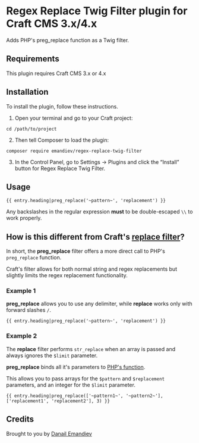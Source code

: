 # Regex Replace Twig Filter plugin for Craft CMS 3.x/4.x

Adds PHP's preg_replace function as a Twig filter.

## Requirements

This plugin requires Craft CMS 3.x or 4.x

## Installation

To install the plugin, follow these instructions.

1. Open your terminal and go to your Craft project:

```
cd /path/to/project
```

2. Then tell Composer to load the plugin:

```
composer require emandiev/regex-replace-twig-filter
```

3. In the Control Panel, go to Settings → Plugins and click the “Install” button for Regex Replace Twig Filter.

## Usage

```
{{ entry.heading|preg_replace('~pattern~', 'replacement') }}
```

Any backslashes in the regular expression **must** to be double-escaped ```\\``` to work properly.

## How is this different from Craft's [replace filter](https://docs.craftcms.com/v3/dev/filters.html#replace)?

In short, the **preg_replace** filter offers a more direct call to PHP's ```preg_replace``` function.

Craft's filter allows for both normal string and regex replacements but slightly limits the regex replacement functionality.

### Example 1

**preg_replace** allows you to use any delimiter, while **replace** works only with forward slashes ```/```.

```
{{ entry.heading|preg_replace('~pattern~', 'replacement') }}
```

### Example 2

The **replace** filter performs ```str_replace``` when an array is passed and always ignores the ```$limit``` parameter.

**preg_replace** binds all it's parameters to [PHP's function](https://www.php.net/manual/en/function.preg-replace.php).

This allows you to pass arrays for the ```$pattern``` and ```$replacement``` parameters, and an integer for the ```$limit``` parameter.

```
{{ entry.heading|preg_replace(['~pattern1~', '~pattern2~'], ['replacement1', 'replacement2'], 3) }}
```

## Credits

Brought to you by [Danail Emandiev](https://emandiev.com/)